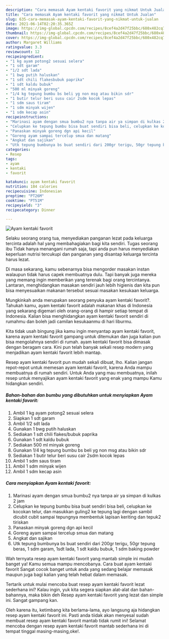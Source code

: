 ```yaml
---
description: "Cara memasak Ayam kentaki favorit yang nikmat Untuk Jualan"
title: "Cara memasak Ayam kentaki favorit yang nikmat Untuk Jualan"
slug: 635-cara-memasak-ayam-kentaki-favorit-yang-nikmat-untuk-jualan
date: 2021-06-14T02:20:35.365Z
image: https://img-global.cpcdn.com/recipes/8cef4a2d47f25bbc/680x482cq70/ayam-kentaki-favorit-foto-resep-utama.jpg
thumbnail: https://img-global.cpcdn.com/recipes/8cef4a2d47f25bbc/680x482cq70/ayam-kentaki-favorit-foto-resep-utama.jpg
cover: https://img-global.cpcdn.com/recipes/8cef4a2d47f25bbc/680x482cq70/ayam-kentaki-favorit-foto-resep-utama.jpg
author: Margaret Williams
ratingvalue: 3.3
reviewcount: 12
recipeingredient:
- "1 kg ayam potong2 sesuai selera"
- "1 sdt garam"
- "1/2 sdt lada"
- "1 bwg putih haluskan"
- "1 sdt chili flakesbubuk paprika"
- "1 sdt kaldu bubuk"
- "500 ml minyak goreng"
- "1/4 kg tepung bumbu bs beli yg non msg atau bikin sdr"
- "1 butir telur beri susu cair 2sdm kocok lepas"
- "1 sdm saus tiram"
- "1 sdm minyak wijen"
- "1 sdm kecap asin"
recipeinstructions:
- "Marinasi ayam dengan smua bumbu2 nya tanpa air ya simpan di kulkas 2 jam"
- "Celupkan ke tepung bumbu bisa buat sendiri bisa beli, celupkan ke kocokan telur, dan masukkan guling2 ke tepung lagi dengan sambil dicubit cubit sampai tepungnya membentuk lapisan keriting dan tepuk2 tiriskan"
- "Panaskan minyak goreng dgn api kecil"
- "Goreng ayam sampai tercelup smua dan matang"
- "Angkat dan sajikan"
- "Utk tepung bumbunya bs buat sendiri dari 200gr terigu, 50gr tepung beras, 1 sdm garam, 1sdt lada, 1 sdt kaldu bubuk, 1 sdm baking powder"
categories:
- Resep
tags:
- ayam
- kentaki
- favorit

katakunci: ayam kentaki favorit 
nutrition: 184 calories
recipecuisine: Indonesian
preptime: "PT26M"
cooktime: "PT51M"
recipeyield: "3"
recipecategory: Dinner

---
```



![Ayam kentaki favorit](https://img-global.cpcdn.com/recipes/8cef4a2d47f25bbc/680x482cq70/ayam-kentaki-favorit-foto-resep-utama.jpg)

Selaku seorang orang tua, menyediakan panganan lezat pada keluarga tercinta adalah hal yang membahagiakan bagi kita sendiri. Tugas seorang ibu Tidak hanya menangani rumah saja, tapi anda pun harus menyediakan keperluan nutrisi tercukupi dan panganan yang disantap keluarga tercinta harus lezat.

Di masa  sekarang, kamu sebenarnya bisa mengorder masakan instan walaupun tidak harus capek membuatnya dulu. Tapi banyak juga mereka yang memang ingin memberikan yang terenak bagi orang tercintanya. Lantaran, menghidangkan masakan sendiri jauh lebih higienis dan kita pun bisa menyesuaikan makanan tersebut sesuai masakan kesukaan keluarga. 



Mungkinkah anda merupakan seorang penyuka ayam kentaki favorit?. Tahukah kamu, ayam kentaki favorit adalah makanan khas di Indonesia yang sekarang digemari oleh orang-orang di hampir setiap tempat di Indonesia. Kalian bisa menghidangkan ayam kentaki favorit sendiri di rumahmu dan boleh jadi camilan kesukaanmu di hari liburmu.

Kita tidak usah bingung jika kamu ingin menyantap ayam kentaki favorit, karena ayam kentaki favorit gampang untuk ditemukan dan juga kalian pun bisa mengolahnya sendiri di rumah. ayam kentaki favorit bisa dimasak dengan beragam cara. Kini pun telah banyak sekali resep modern yang menjadikan ayam kentaki favorit lebih mantap.

Resep ayam kentaki favorit pun mudah sekali dibuat, lho. Kalian jangan repot-repot untuk memesan ayam kentaki favorit, karena Anda mampu membuatnya di rumah sendiri. Untuk Anda yang mau membuatnya, inilah resep untuk menyajikan ayam kentaki favorit yang enak yang mampu Kamu hidangkan sendiri.

<!--inarticleads1-->

##### Bahan-bahan dan bumbu yang dibutuhkan untuk menyiapkan Ayam kentaki favorit:

1. Ambil 1 kg ayam potong2 sesuai selera
1. Siapkan 1 sdt garam
1. Ambil 1/2 sdt lada
1. Gunakan 1 bwg putih haluskan
1. Sediakan 1 sdt chili flakes/bubuk paprika
1. Gunakan 1 sdt kaldu bubuk
1. Sediakan 500 ml minyak goreng
1. Gunakan 1/4 kg tepung bumbu bs beli yg non msg atau bikin sdr
1. Sediakan 1 butir telur beri susu cair 2sdm kocok lepas
1. Ambil 1 sdm saus tiram
1. Ambil 1 sdm minyak wijen
1. Ambil 1 sdm kecap asin




<!--inarticleads2-->

##### Cara menyiapkan Ayam kentaki favorit:

1. Marinasi ayam dengan smua bumbu2 nya tanpa air ya simpan di kulkas 2 jam
1. Celupkan ke tepung bumbu bisa buat sendiri bisa beli, celupkan ke kocokan telur, dan masukkan guling2 ke tepung lagi dengan sambil dicubit cubit sampai tepungnya membentuk lapisan keriting dan tepuk2 tiriskan
1. Panaskan minyak goreng dgn api kecil
1. Goreng ayam sampai tercelup smua dan matang
1. Angkat dan sajikan
1. Utk tepung bumbunya bs buat sendiri dari 200gr terigu, 50gr tepung beras, 1 sdm garam, 1sdt lada, 1 sdt kaldu bubuk, 1 sdm baking powder




Wah ternyata resep ayam kentaki favorit yang mantab simple ini mudah banget ya! Kamu semua mampu mencobanya. Cara buat ayam kentaki favorit Sangat cocok banget untuk anda yang sedang belajar memasak maupun juga bagi kalian yang telah hebat dalam memasak.

Tertarik untuk mulai mencoba buat resep ayam kentaki favorit lezat sederhana ini? Kalau ingin, yuk kita segera siapkan alat-alat dan bahan-bahannya, maka bikin deh Resep ayam kentaki favorit yang lezat dan simple ini. Sangat gampang kan. 

Oleh karena itu, ketimbang kita berlama-lama, ayo langsung aja hidangkan resep ayam kentaki favorit ini. Pasti anda tiidak akan menyesal sudah membuat resep ayam kentaki favorit mantab tidak rumit ini! Selamat mencoba dengan resep ayam kentaki favorit mantab sederhana ini di tempat tinggal masing-masing,oke!.

